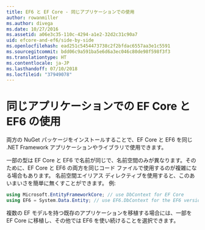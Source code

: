 ```yaml
---
title: EF6 と EF Core - 同じアプリケーションでの使用
author: rowanmiller
ms.author: divega
ms.date: 10/27/2016
ms.assetid: a06e3c35-110c-4294-a1e2-32d2c31c90a7
uid: efcore-and-ef6/side-by-side
ms.openlocfilehash: ead251c5454473738c2f2bfdac6557aa3e1c5591
ms.sourcegitcommit: bdd06c9a591ba5e6d6a3ec046c80de98f598f3f3
ms.translationtype: HT
ms.contentlocale: ja-JP
ms.lasthandoff: 07/10/2018
ms.locfileid: "37949078"
---
```

# <a name="using-ef-core-and-ef6-in-the-same-application"></a>同じアプリケーションでの EF Core と EF6 の使用

両方の NuGet パッケージをインストールすることで、EF Core と EF6 を同じ .NET Framework アプリケーションやライブラリで使用できます。

一部の型は EF Core と EF6 で名前が同じで、名前空間のみが異なります。そのために、EF Core と EF6 の両方を同じコード ファイルで使用するのが複雑になる場合もあります。 名前空間エイリアス ディレクティブを使用すると、このあいまいさを簡単に無くすことができます。 例:

``` csharp
using Microsoft.EntityFrameworkCore; // use DbContext for EF Core
using EF6 = System.Data.Entity; // use EF6.DbContext for the EF6 version
```

複数の EF モデルを持つ既存のアプリケーションを移植する場合には、一部を EF Core に移植し、その他では EF6 を使い続けることを選択できます。
